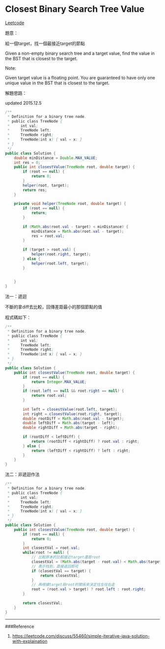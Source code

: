 # Closest Binary Search Tree Value

[Leetcode](https://leetcode.com/problems/closest-binary-search-tree-value/)

題意：

給一個target，找一個最接近target的節點


Given a non-empty binary search tree and a target value, find the value in the BST that is closest to the target.

Note:

Given target value is a floating point.
You are guaranteed to have only one unique value in the BST that is closest to the target.



解題思路：

updated 2015.12.5

```java
/**
 * Definition for a binary tree node.
 * public class TreeNode {
 *     int val;
 *     TreeNode left;
 *     TreeNode right;
 *     TreeNode(int x) { val = x; }
 * }
 */
public class Solution {
    double minDistance = Double.MAX_VALUE;
    int res = 0;
    public int closestValue(TreeNode root, double target) {
        if (root == null) {
            return 0;
        }
        helper(root, target);
        return res;
    }
    
    private void helper(TreeNode root, double target) {
        if (root == null) {
            return;
        }
        
        if (Math.abs(root.val - target) < minDistance) {
            minDistance = Math.abs(root.val - target);
            res = root.val;
        }
        
        if (target > root.val) {
            helper(root.right, target);
        } else {
            helper(root.left, target);
        }
        
        
    }
}
```

法一：遞迴

不斷的拿diff去比較，回傳差距最小的那個節點的值

程式碼如下：

```java
/**
 * Definition for a binary tree node.
 * public class TreeNode {
 *     int val;
 *     TreeNode left;
 *     TreeNode right;
 *     TreeNode(int x) { val = x; }
 * }
 */
public class Solution {
    public int closestValue(TreeNode root, double target) {
        if (root == null) {
            return Integer.MAX_VALUE;
        } 
        if (root.left == null && root.right == null) {
            return root.val;
        }
        
        int left = closestValue(root.left, target);
        int right = closestValue(root.right, target);
        double rootDiff = Math.abs(root.val - target);
        double leftDiff = Math.abs(target - left);
        double rightDiff = Math.abs(target - right);
        
        if (rootDiff < leftDiff) {
            return (rootDiff < rightDiff) ? root.val : right;
        } else {
            return (leftDiff < rightDiff) ? left : right;
        }
    }
}
```

法二：非遞迴作法

```java
/**
 * Definition for a binary tree node.
 * public class TreeNode {
 *     int val;
 *     TreeNode left;
 *     TreeNode right;
 *     TreeNode(int x) { val = x; }
 * }
 */
public class Solution {
    public int closestValue(TreeNode root, double target) {
        if (root == null) {
            return 0;
        }
        int closestVal = root.val;
        while(root != null) {
            // 比較原本的比較接近target還是root
            closestVal = (Math.abs(target - root.val) < Math.abs(target - closestVal)) ? root.val : closestVal;
            // 表示找到，直接返回即可
            if (closestVal == target) {
                return closestVal;
            }
            // 再根據target與root的關係來決定往左往右走
            root = (root.val > target) ? root.left : root.right;
        }
        
        return closestVal;
    }
}
```

---
###Reference
1. https://leetcode.com/discuss/55460/simple-iterative-java-solution-with-explaination